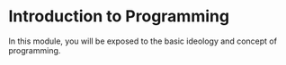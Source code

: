 # Introduction to Programming

In this module, you will be exposed to the basic ideology and concept of
programming.
